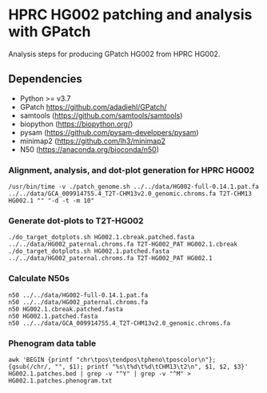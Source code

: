 # HPRC HG002 patching and analysis with GPatch
Analysis steps for producing GPatch HG002 from HPRC HG002.

## Dependencies
* Python >= v3.7
* GPatch https://github.com/adadiehl/GPatch/
* samtools (https://github.com/samtools/samtools)
* biopython (https://biopython.org/)
* pysam (https://github.com/pysam-developers/pysam)
* minimap2 (https://github.com/lh3/minimap2
* N50 (https://anaconda.org/bioconda/n50)


### Alignment, analysis, and dot-plot generation for HPRC HG002
```
/usr/bin/time -v ./patch_genome.sh ../../data/HG002-full-0.14.1.pat.fa ../../data/GCA_009914755.4_T2T-CHM13v2.0_genomic.chroms.fa T2T-CHM13 HG002.1 "" "-d -t -m 10"
```

### Generate dot-plots to T2T-HG002
```
./do_target_dotplots.sh HG002.1.cbreak.patched.fasta ../../data/HG002_paternal.chroms.fa T2T-HG002_PAT HG002.1.cbreak
./do_target_dotplots.sh HG002.1.patched.fasta ../../data/HG002_paternal.chroms.fa T2T-HG002_PAT HG002.1
```

### Calculate N50s
```
n50 ../../data/HG002-full-0.14.1.pat.fa 
n50 ../../data/HG002_paternal.chroms.fa 
n50 HG002.1.cbreak.patched.fasta 
n50 HG002.1.patched.fasta
n50 ../../data/GCA_009914755.4_T2T-CHM13v2.0_genomic.chroms.fa
```

### Phenogram data table
```
awk 'BEGIN {printf "chr\tpos\tendpos\tpheno\tposcolor\n"}; {gsub(/chr/, "", $1); printf "%s\t%d\t%d\tCHM13\t2\n", $1, $2, $3}' HG002.1.patches.bed | grep -v "^Y" | grep -v "^M" > HG002.1.patches.phenogram.txt
```
